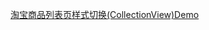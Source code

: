 
[淘宝商品列表页样式切换(CollectionView)Demo](http://corz.info/tao-bao-shang-pin-ye-yang-shi-qie-huan-collectionview/)
